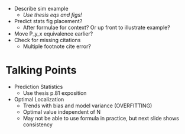 - Describe sim example
  - *Use thesis eqs and figs!*
- Predict stats fig placement?
  - After formulae for context? Or up front to illustrate example?
- Move P_y_x equivalence earlier?
- Check for missing citations
  - Multiple footnote cite error?

# Talking Points
- Prediction Statistics
  - Use thesis p.81 exposition
- Optimal Localization
  - Trends with bias and model variance (OVERFITTING)
  - Optimal value independent of N
  - May not be able to use formula in practice, but next slide shows consistency
